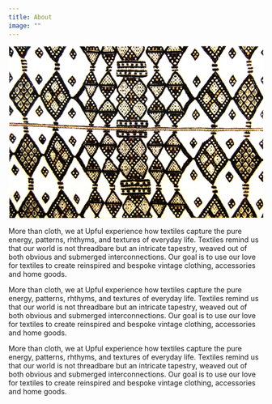 ```yaml
---
title: About
image: ""
---
```


![](blanketsmall.jpg)

More than cloth, we at Upful experience how textiles capture the pure energy, patterns, rhthyms, and textures of everyday life. Textiles remind us that our world is not threadbare but an intricate tapestry, weaved out of both obvious and submerged interconnections. Our goal is to use our love for textiles to create reinspired and bespoke vintage clothing, accessories and home goods.

More than cloth, we at Upful experience how textiles capture the pure energy, patterns, rhthyms, and textures of everyday life. Textiles remind us that our world is not threadbare but an intricate tapestry, weaved out of both obvious and submerged interconnections. Our goal is to use our love for textiles to create reinspired and bespoke vintage clothing, accessories and home goods.

More than cloth, we at Upful experience how textiles capture the pure energy, patterns, rhthyms, and textures of everyday life. Textiles remind us that our world is not threadbare but an intricate tapestry, weaved out of both obvious and submerged interconnections. Our goal is to use our love for textiles to create reinspired and bespoke vintage clothing, accessories and home goods.
